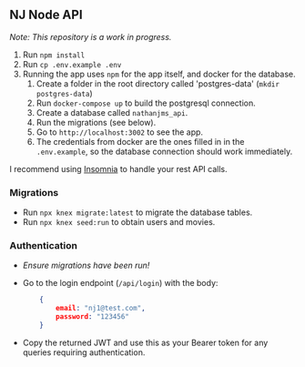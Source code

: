 ## NJ Node API

_Note: This repository is a work in progress._

1. Run `npm install`
1. Run `cp .env.example .env`
1. Running the app uses `npm` for the app itself, and docker for the database.
    1. Create a folder in the root directory called 'postgres-data' (`mkdir postgres-data`)
    1. Run `docker-compose up` to build the postgresql connection.
    1. Create a database called `nathanjms_api`.
    1. Run the migrations (see below).
    1. Go to `http://localhost:3002` to see the app.
    1. The credentials from docker are the ones filled in in the `.env.example`, so the database connection should work immediately.

I recommend using [Insomnia](https://insomnia.rest/) to handle your rest API calls.

### Migrations

- Run `npx knex migrate:latest` to migrate the database tables.
- Run `npx knex seed:run` to obtain users and movies.

### Authentication

- _Ensure migrations have been run!_
- Go to the login endpoint (`/api/login`) with the body:

    ```json
        {
            email: "nj1@test.com",
            password: "123456"
        }
    ```

- Copy the returned JWT and use this as your Bearer token for any queries requiring authentication.
